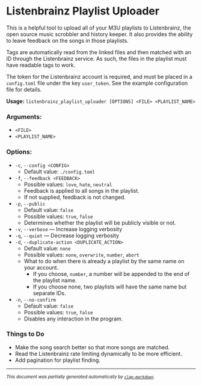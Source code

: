 # Listenbrainz Playlist Uploader

This is a helpful tool to upload all of your M3U playlists to Listenbrainz, the
open source music scrobbler and history keeper. It also provides the ability to
leave feedback on the songs in those playlists.

Tags are automatically read from the linked files and then matched with an ID
through the Listenbrainz service. As such, the files in the playlist must have
readable tags to work.

The token for the Listenbrainz account is required, and must be placed in
a `config.toml` file under the key `user_token`. See the example configuration
file for details.

**Usage:** `listenbrainz_playlist_uploader [OPTIONS] <FILE> <PLAYLIST_NAME>`

### **Arguments:**

* `<FILE>`
* `<PLAYLIST_NAME>`

### **Options:**

* `-c`, `--config <CONFIG>`
    - Default value: `./config.toml`
* `-f`, `--feedback <FEEDBACK>`
    - Possible values: `love`, `hate`, `neutral`
    - Feedback is applied to all songs in the playlist.
    - If not supplied, feedback is not changed.
* `-p`, `--public`
    - Default value: `false`
    - Possible values: `true`, `false`
    - Determines whether the playlist will be publicly visible or not.
* `-v`, `--verbose` — Increase logging verbosity
* `-q`, `--quiet` — Decrease logging verbosity
* `-d`, `--duplicate-action <DUPLICATE_ACTION>`
    - Default value: `none`
    - Possible values: `none`, `overwrite`, `number`, `abort`
    - What to do when there is already a playlist by the same name on your
      account.
        - If you choose, `number`, a number will be appended to the end of the
          playlist name.
        - If you choose none, two playlists will have the same name but separate
          IDs.
* `-n`, `--no-confirm`
    - Default value: `false`
    - Possible values: `true`, `false`
    - Disables any interaction in the program.

### Things to Do

- Make the song search better so that more songs are matched.
- Read the Listenbrainz rate limiting dynamically to be more efficient.
- Add pagination for playlist finding.

<hr/>

<small><i>
This document was partially generated automatically by
<a href="https://crates.io/crates/clap-markdown"><code>clap-markdown</code></a>.
</i></small>
